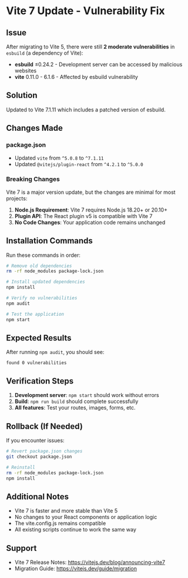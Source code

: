 # Vite 7 Update - Vulnerability Fix

## Issue
After migrating to Vite 5, there were still **2 moderate vulnerabilities** in `esbuild` (a dependency of Vite):

- **esbuild** ≤0.24.2 - Development server can be accessed by malicious websites
- **vite** 0.11.0 - 6.1.6 - Affected by esbuild vulnerability

## Solution
Updated to Vite 7.1.11 which includes a patched version of esbuild.

## Changes Made

### package.json
- Updated `vite` from `^5.0.8` to `^7.1.11`
- Updated `@vitejs/plugin-react` from `^4.2.1` to `^5.0.0`

### Breaking Changes
Vite 7 is a major version update, but the changes are minimal for most projects:

1. **Node.js Requirement**: Vite 7 requires Node.js 18.20+ or 20.10+
2. **Plugin API**: The React plugin v5 is compatible with Vite 7
3. **No Code Changes**: Your application code remains unchanged

## Installation Commands

Run these commands in order:

```bash
# Remove old dependencies
rm -rf node_modules package-lock.json

# Install updated dependencies
npm install

# Verify no vulnerabilities
npm audit

# Test the application
npm start
```

## Expected Results

After running `npm audit`, you should see:
```
found 0 vulnerabilities
```

## Verification Steps

1. **Development server**: `npm start` should work without errors
2. **Build**: `npm run build` should complete successfully
3. **All features**: Test your routes, images, forms, etc.

## Rollback (If Needed)

If you encounter issues:

```bash
# Revert package.json changes
git checkout package.json

# Reinstall
rm -rf node_modules package-lock.json
npm install
```

## Additional Notes

- Vite 7 is faster and more stable than Vite 5
- No changes to your React components or application logic
- The vite.config.js remains compatible
- All existing scripts continue to work the same way

## Support

- Vite 7 Release Notes: https://vitejs.dev/blog/announcing-vite7
- Migration Guide: https://vitejs.dev/guide/migration
